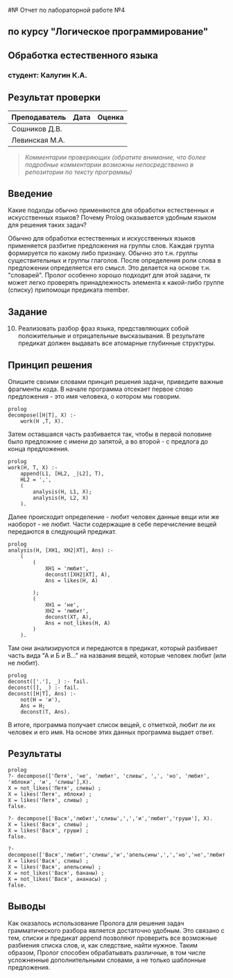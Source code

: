 #№ Отчет по лабораторной работе №4
## по курсу "Логическое программирование"

## Обработка естественного языка

### студент: Калугин К.А.

## Результат проверки

| Преподаватель     | Дата         |  Оценка       |
|-------------------|--------------|---------------|
| Сошников Д.В. |              |               |
| Левинская М.А.|              |               |

> *Комментарии проверяющих (обратите внимание, что более подробные комментарии возможны непосредственно в репозитории по тексту программы)*


## Введение

Какие подходы обычно применяются для обработки естественных и искусственных языков?
Почему Prolog оказывается удобным языком для решения таких задач?

Обычно для обработки естественных и искусственных языков применяется разбитие предложения на группы слов. Каждая группа формируется по какому либо признаку. Обычно это т.н. группы существительных и группы глаголов. После определения роли слова в предложении определяется его смысл. Это делается на основе т.н. "словарей".
Пролог особенно хорошо подходит для этой задачи, тк может легко проверять принадлежность элемента к какой-либо группе (списку) припомощи предиката member.

## Задание

10. Реализовать разбор фраз языка, представляющих собой положительные и
отрицательные высказывания. В результате предикат должен выдавать все атомарные
глубинные структуры.

## Принцип решения

Опишите своими словами принцип решения задачи, приведите важные фрагменты кода. 
В начале программа отсекает первое слово предложения - это имя человека, о котором мы говорим.

```
prolog
decompose([H|T], X) :- 
    work(H ,T, X).
```

Затем оставшаяся часть разбивается так, чтобы в первой половине было предложние с имени до запятой, а во второй - с предлога до конца предложения.

```
prolog
work(H, T, X) :-
    append(L1, [HL2, _|L2], T),
    HL2 = ',',
    (
        analysis(H, L1, X);
        analysis(H, L2, X)
    ).
```

Далее происходит определение - любит человек данные вещи или же наоборот - не любит. Части содержащие в себе перечисление вещей передаются в следующий предикат.

```
prolog
analysis(H, [XH1, XH2|XT], Ans) :-
    (
        (
            XH1 = 'любит',
            deconst([XH2|XT], A),
            Ans = likes(H, A)
            
        );
        (
            XH1 = 'не',
            XH2 = 'любит',
            deconst(XT, A),
            Ans = not_likes(H, A)
        )
    ).
```

Там они анализируются и передаются в предикат, который разбивает часть вида "А и Б и В..." на названия вещей, которые человек любит (или не любит).

```
prolog
deconst(['.'], _) :- fail.
deconst([], _) :- fail.
deconst([H|T], Ans) :-
    not(H = 'и'),
    Ans = H;
    deconst(T, Ans).
```

В итоге, программа получает список вещей, с отметкой, любит ли их человек и его имя. На основе этих данных программа выдает ответ. 

## Результаты

```
prolog
?- decompose(['Петя', 'не', 'любит', 'сливы', ',', 'но', 'любит', 'яблоки', 'и', 'сливы'],X).
X = not_likes('Петя', сливы) ;
X = likes('Петя', яблоки) ;
X = likes('Петя', сливы) ;
false.

?- decompose(['Вася','любит','сливы',',','и','любит','груши'], X).
X = likes('Вася', сливы) ;
X = likes('Вася', груши) ;
false.

?- decompose(['Вася','любит','сливы','и','апельсины',',','но','не','любит','бананы','и','ананасы'],X).
X = likes('Вася', сливы) ;
X = likes('Вася', апельсины) ;
X = not_likes('Вася', бананы) ;
X = not_likes('Вася', ананасы) ;
false.
```

## Выводы

Как оказалось использование Пролога для решения задач грамматического разбора является достаточно удобным. Это связано с тем, списки и предикат append позволяют проверить все возможные разбиения списка слов, и, как следствие, найти нужное. Таким образом, Пролог способен обрабатывать различные, в том числе усложненные дополнительными словами, а не только шаблонные предложения.
